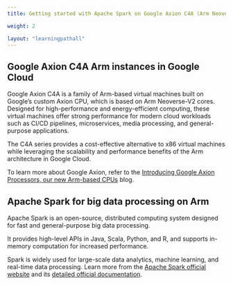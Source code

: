 ```yaml
---
title: Getting started with Apache Spark on Google Axion C4A (Arm Neoverse-V2)

weight: 2

layout: "learningpathall"
---
```


## Google Axion C4A Arm instances in Google Cloud

Google Axion C4A is a family of Arm-based virtual machines built on Google’s custom Axion CPU, which is based on Arm Neoverse-V2 cores. Designed for high-performance and energy-efficient computing, these virtual machines offer strong performance for modern cloud workloads such as CI/CD pipelines, microservices, media processing, and general-purpose applications.

The C4A series provides a cost-effective alternative to x86 virtual machines while leveraging the scalability and performance benefits of the Arm architecture in Google Cloud.

To learn more about Google Axion, refer to the [Introducing Google Axion Processors, our new Arm-based CPUs](https://cloud.google.com/blog/products/compute/introducing-googles-new-arm-based-cpu) blog.

## Apache Spark for big data processing on Arm

Apache Spark is an open-source, distributed computing system designed for fast and general-purpose big data processing. 

It provides high-level APIs in Java, Scala, Python, and R, and supports in-memory computation for increased performance. 

Spark is widely used for large-scale data analytics, machine learning, and real-time data processing. Learn more from the [Apache Spark official website](https://spark.apache.org/) and its [detailed official documentation](https://spark.apache.org/docs/latest/).
